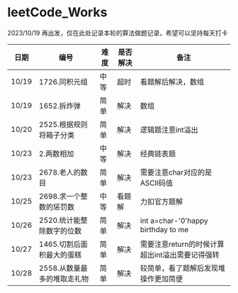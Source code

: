 # leetCode_Works

2023/10/19 再出发，仅在此处记录本轮的算法做题记录，希望可以坚持每天打卡


| 日期    | 编号             | 难度 | 是否解决 | 备注                                 |
|-------|----------------|----|------|------------------------------------|
| 10/19 | 1726.同积元组      | 中等 | 超时   | 看题解后解决，数组                          |
| 10/19 | 1652.拆炸弹       | 简单 | 解决   | 数组                                 |
| 10/20 | 2525.根据规则将箱子分类 | 简单 | 解决   | 逻辑题注意int溢出                         |
| 10/23 | 2.两数相加         | 中等 | 解决   | 经典链表题                              |
| 10/23 | 2678.老人的数目     | 简单 | 解决   | 需要注意char对应的是ASCII码值                |
| 10/25 | 2698.求一个整数的惩罚数 | 中等 | 看题解  | 力扣官方题解                             |
| 10/26 | 2520.统计能整除数字的位数 | 简单 | 解决   | int a=char-'0'happy birthday to me |
| 10/27 | 1465.切割后面积最大的蛋糕 | 简单 | 解决   | 需要注意return的时候计算超出int溢出需要记得强转       |
| 10/28 | 2558.从数量最多的堆取走礼物 | 简单 | 解决   | 较简单，看了题解后发现堆操作更加简便                 |